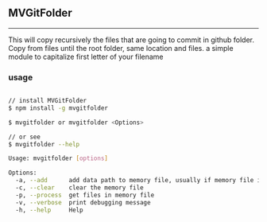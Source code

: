 ## MVGitFolder
---
This will copy recursively the files that are going to commit in github folder. Copy from files until the root folder, same location and files. a simple module to capitalize first letter of your filename

### usage
```bash

// install MVGitFolder
$ npm install -g mvgitfolder

$ mvgitfolder or mvgitfolder <Options>

// or see
$ mvgitfolder --help

Usage: mvgitfolder [options]

Options:
  -a, --add      add data path to memory file, usually if memory file is not found - it will create one for you.
  -c, --clear    clear the memory file
  -p, --process  get files in memory file
  -v, --verbose  print debugging message
  -h, --help     Help

```

